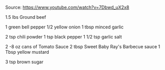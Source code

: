 Source: https://www.youtube.com/watch?v=7Dbwd_uX2x8

1.5 lbs Ground beef

1 green bell pepper
1/2 yellow onion
1 tbsp minced garlic

2 tsp chili powder
1 tsp black pepper
1 1/2 tsp garlic salt

2 -8 oz cans of Tomato Sauce
2 tbsp Sweet Baby Ray's Barbecue sauce
1 Tbsp yellow mustard

3 tsp brown sugar
